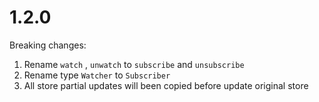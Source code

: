 # 1.2.0

Breaking changes:

1. Rename `watch` , `unwatch` to `subscribe` and `unsubscribe`
2. Rename type `Watcher` to `Subscriber`
3. All store partial updates will been copied before update original store
